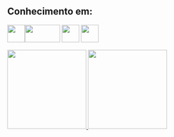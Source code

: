 ## Conhecimento em:
<img loading="js" src="https://cdn.jsdelivr.net/gh/devicons/devicon/icons/javascript/javascript-original.svg" width="40" height="40"/><img loading="node" src="https://cdn.jsdelivr.net/gh/devicons/devicon/icons/nodejs/nodejs-original-wordmark.svg" width="80" height="40"/>
<img loading="php" src="https://cdn.jsdelivr.net/gh/devicons/devicon/icons/php/php-original.svg" width="40" height="40"/>
<img loading="python" src="https://cdn.jsdelivr.net/gh/devicons/devicon/icons/python/python-original.svg" width="40" height="40"/>

<div>
<a href="https://github.com/Brnvenan">
<img loading="lazy" height="180em" src="https://github-readme-stats.vercel.app/api/top-langs/?username=Brnvenan&layout=compact&langs_count=7&theme=dracula"/>
<img loading="lazy" height="180em" src="https://github-readme-stats.vercel.app/api?username=Brnvenan&show_icons=true&theme=dracula&include_all_commits=true&count_private=true"/>
</div>
